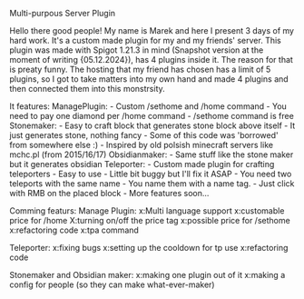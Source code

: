 Multi-purpous Server Plugin

Hello there good people!
My name is Marek and here I present 3 days of my hard work.
It's a custom made plugin for my and my friends' server.
This plugin was made with Spigot 1.21.3 in mind (Snapshot version at the moment of writing {05.12.2024}),
has 4 plugins inside it. The reason for that is preaty funny. The hosting that my friend has chosen has a limit
of 5 plugins, so I got to take matters into my own hand and made 4 plugins and then connected them into this monstrsity.

It features:
  ManagePlugin:
    - Custom /sethome and /home command
    - You need to pay one diamond per /home command
    - /sethome command is free
  Stonemaker:
    - Easy to craft block that generates stone block above itself
    - It just generates stone, nothing fancy
    - Some of this code was 'borrowed' from somewhere else :)
    - Inspired by old polsish minecraft servers like mchc.pl (from 2015/16/17)
  Obsidianmaker:
    - Same stuff like the stone maker but it generates obsidian
  Teleporter:
    - Custom made plugin for crafting teleporters
    - Easy to use
    - Little bit buggy but I'll fix it ASAP
    - You need two teleports with the same name
    - You name them with a name tag.
    - Just click with RMB on the placed block
    - More features soon...

  Comming featurs:
Manage Plugin:
x:Multi language support
x:customable price for /home
X:turning on/off the price tag 
x:possible price for /sethome
x:refactoring code
x:tpa command

Teleporter:
x:fixing bugs
x:setting up the cooldown for tp use
x:refactoring code

Stonemaker and Obsidian maker:
x:making one plugin out of it
x:making a config for people (so they can make what-ever-maker)

